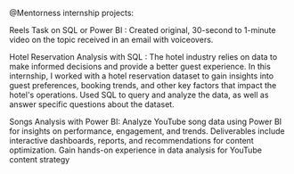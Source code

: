 @Mentorness internship projects:

Reels Task on SQL or Power BI : Created original, 30-second to 1-minute video on the topic received in an email with voiceovers.

Hotel Reservation Analysis with SQL : The hotel industry relies on data to make informed decisions and provide a better guest experience. In this internship, I worked with a hotel reservation dataset to gain insights into guest preferences, booking trends, and other key factors that impact the hotel's operations. Used SQL to query and analyze the data, as well as answer specific questions about the dataset.

Songs Analysis with Power BI: Analyze YouTube song data using Power BI for insights on performance, engagement, and trends. Deliverables include interactive dashboards, reports, and recommendations for content optimization. Gain hands-on experience in data analysis for YouTube content strategy
